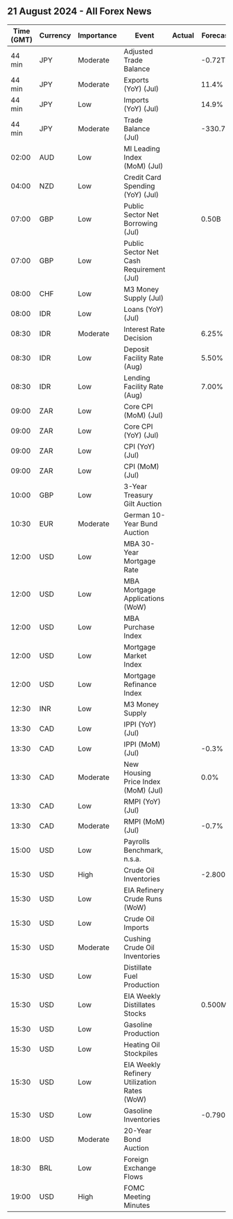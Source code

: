 ## 21 August 2024 - All Forex News

| Time (GMT) | Currency | Importance | Event | Actual | Forecast | Previous |
|------|----------|------------|-------|--------|----------|----------|
| 44 min | JPY | Moderate | Adjusted Trade Balance |  | -0.72T | -0.82T |
| 44 min | JPY | Moderate | Exports (YoY) (Jul) |  | 11.4% | 5.4% |
| 44 min | JPY | Low | Imports (YoY) (Jul) |  | 14.9% | 3.2% |
| 44 min | JPY | Moderate | Trade Balance (Jul) |  | -330.7B | 224.0B |
| 02:00 | AUD | Low | MI Leading Index (MoM) (Jul) |  |  | 0.0% |
| 04:00 | NZD | Low | Credit Card Spending (YoY) (Jul) |  |  | -3.1% |
| 07:00 | GBP | Low | Public Sector Net Borrowing (Jul) |  | 0.50B | 13.59B |
| 07:00 | GBP | Low | Public Sector Net Cash Requirement (Jul) |  |  | 6.622B |
| 08:00 | CHF | Low | M3 Money Supply (Jul) |  |  | 1,138.1B |
| 08:00 | IDR | Low | Loans (YoY) (Jul) |  |  | 12.36% |
| 08:30 | IDR | Moderate | Interest Rate Decision |  | 6.25% | 6.25% |
| 08:30 | IDR | Low | Deposit Facility Rate (Aug) |  | 5.50% | 5.50% |
| 08:30 | IDR | Low | Lending Facility Rate (Aug) |  | 7.00% | 7.00% |
| 09:00 | ZAR | Low | Core CPI (MoM) (Jul) |  |  | 0.4% |
| 09:00 | ZAR | Low | Core CPI (YoY) (Jul) |  |  | 4.5% |
| 09:00 | ZAR | Low | CPI (YoY) (Jul) |  |  | 5.1% |
| 09:00 | ZAR | Low | CPI (MoM) (Jul) |  |  | 0.1% |
| 10:00 | GBP | Low | 3-Year Treasury Gilt Auction |  |  | 4.441% |
| 10:30 | EUR | Moderate | German 10-Year Bund Auction |  |  | 2.430% |
| 12:00 | USD | Low | MBA 30-Year Mortgage Rate |  |  | 6.54% |
| 12:00 | USD | Low | MBA Mortgage Applications (WoW) |  |  | 16.8% |
| 12:00 | USD | Low | MBA Purchase Index |  |  | 137.7 |
| 12:00 | USD | Low | Mortgage Market Index |  |  | 251.3 |
| 12:00 | USD | Low | Mortgage Refinance Index |  |  | 889.3 |
| 12:30 | INR | Low | M3 Money Supply |  |  | 10.0% |
| 13:30 | CAD | Low | IPPI (YoY) (Jul) |  |  | 2.8% |
| 13:30 | CAD | Low | IPPI (MoM) (Jul) |  | -0.3% | 0.0% |
| 13:30 | CAD | Moderate | New Housing Price Index (MoM) (Jul) |  | 0.0% | -0.2% |
| 13:30 | CAD | Low | RMPI (YoY) (Jul) |  |  | 7.5% |
| 13:30 | CAD | Moderate | RMPI (MoM) (Jul) |  | -0.7% | -1.4% |
| 15:00 | USD | Low | Payrolls Benchmark, n.s.a. |  |  | -187.00K |
| 15:30 | USD | High | Crude Oil Inventories |  | -2.800M | 1.357M |
| 15:30 | USD | Low | EIA Refinery Crude Runs (WoW) |  |  | 0.065M |
| 15:30 | USD | Low | Crude Oil Imports |  |  | -0.057M |
| 15:30 | USD | Moderate | Cushing Crude Oil Inventories |  |  | -1.665M |
| 15:30 | USD | Low | Distillate Fuel Production |  |  | -0.267M |
| 15:30 | USD | Low | EIA Weekly Distillates Stocks |  | 0.500M | -1.673M |
| 15:30 | USD | Low | Gasoline Production |  |  | -0.318M |
| 15:30 | USD | Low | Heating Oil Stockpiles |  |  | -0.268M |
| 15:30 | USD | Low | EIA Weekly Refinery Utilization Rates (WoW) |  |  | 1.0% |
| 15:30 | USD | Low | Gasoline Inventories |  | -0.790M | -2.894M |
| 18:00 | USD | Moderate | 20-Year Bond Auction |  |  | 4.466% |
| 18:30 | BRL | Low | Foreign Exchange Flows |  |  | -0.836B |
| 19:00 | USD | High | FOMC Meeting Minutes |  |  |  |
